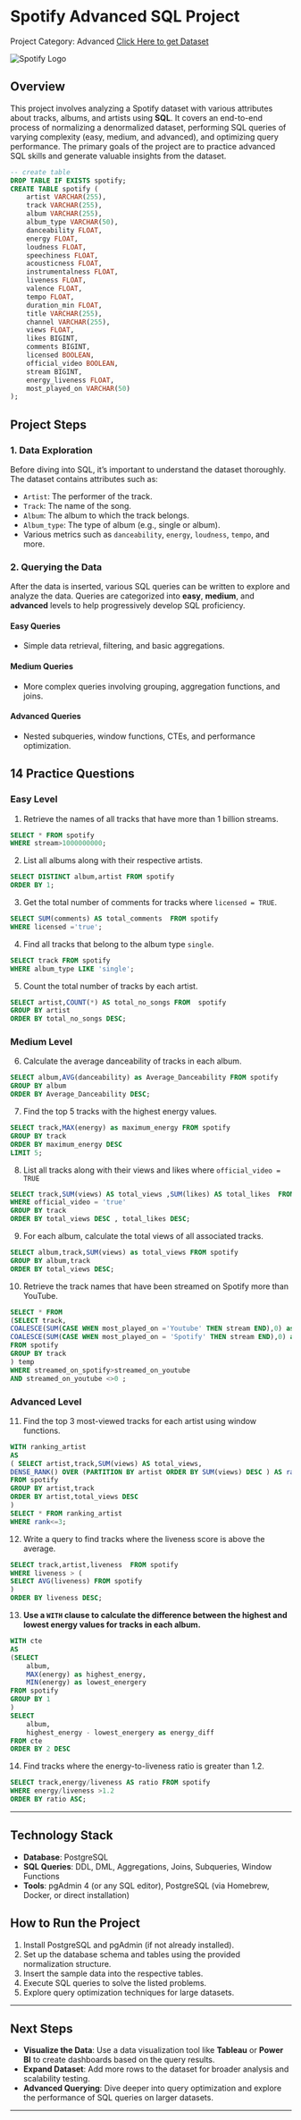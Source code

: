# Spotify Advanced SQL Project
Project Category: Advanced
[Click Here to get Dataset](https://www.kaggle.com/datasets/sanjanchaudhari/spotify-dataset)

![Spotify Logo](https://github.com/najirh/najirh-Spotify-Data-Analysis-using-SQL/blob/main/spotify_logo.jpg)

## Overview
This project involves analyzing a Spotify dataset with various attributes about tracks, albums, and artists using **SQL**. It covers an end-to-end process of normalizing a denormalized dataset, performing SQL queries of varying complexity (easy, medium, and advanced), and optimizing query performance. The primary goals of the project are to practice advanced SQL skills and generate valuable insights from the dataset.

```sql
-- create table
DROP TABLE IF EXISTS spotify;
CREATE TABLE spotify (
    artist VARCHAR(255),
    track VARCHAR(255),
    album VARCHAR(255),
    album_type VARCHAR(50),
    danceability FLOAT,
    energy FLOAT,
    loudness FLOAT,
    speechiness FLOAT,
    acousticness FLOAT,
    instrumentalness FLOAT,
    liveness FLOAT,
    valence FLOAT,
    tempo FLOAT,
    duration_min FLOAT,
    title VARCHAR(255),
    channel VARCHAR(255),
    views FLOAT,
    likes BIGINT,
    comments BIGINT,
    licensed BOOLEAN,
    official_video BOOLEAN,
    stream BIGINT,
    energy_liveness FLOAT,
    most_played_on VARCHAR(50)
);
```
## Project Steps

### 1. Data Exploration
Before diving into SQL, it’s important to understand the dataset thoroughly. The dataset contains attributes such as:
- `Artist`: The performer of the track.
- `Track`: The name of the song.
- `Album`: The album to which the track belongs.
- `Album_type`: The type of album (e.g., single or album).
- Various metrics such as `danceability`, `energy`, `loudness`, `tempo`, and more.

### 2. Querying the Data
After the data is inserted, various SQL queries can be written to explore and analyze the data. Queries are categorized into **easy**, **medium**, and **advanced** levels to help progressively develop SQL proficiency.

#### Easy Queries
- Simple data retrieval, filtering, and basic aggregations.
  
#### Medium Queries
- More complex queries involving grouping, aggregation functions, and joins.
  
#### Advanced Queries
- Nested subqueries, window functions, CTEs, and performance optimization.


## 14 Practice Questions

### Easy Level
1. Retrieve the names of all tracks that have more than 1 billion streams.
```sql
SELECT * FROM spotify
WHERE stream>1000000000;
```
2. List all albums along with their respective artists.
```sql
SELECT DISTINCT album,artist FROM spotify
ORDER BY 1;
```
3. Get the total number of comments for tracks where `licensed = TRUE`.
```sql
SELECT SUM(comments) AS total_comments  FROM spotify
WHERE licensed ='true';
```
4. Find all tracks that belong to the album type `single`.
```sql
SELECT track FROM spotify 
WHERE album_type LIKE 'single';
```
5. Count the total number of tracks by each artist.
```sql
SELECT artist,COUNT(*) AS total_no_songs FROM  spotify
GROUP BY artist
ORDER BY total_no_songs DESC;
```

### Medium Level
6. Calculate the average danceability of tracks in each album.
```sql
SELECT album,AVG(danceability) as Average_Danceability FROM spotify
GROUP BY album
ORDER BY Average_Danceability DESC;
```
7. Find the top 5 tracks with the highest energy values.
```sql
SELECT track,MAX(energy) as maximum_energy FROM spotify
GROUP BY track
ORDER BY maximum_energy DESC
LIMIT 5;

```
8. List all tracks along with their views and likes where `official_video = TRUE`
```sql
SELECT track,SUM(views) AS total_views ,SUM(likes) AS total_likes  FROM spotify
WHERE official_video = 'true'
GROUP BY track
ORDER BY total_views DESC , total_likes DESC;
```
9. For each album, calculate the total views of all associated tracks.
```sql
SELECT album,track,SUM(views) as total_views FROM spotify
GROUP BY album,track
ORDER BY total_views DESC;
```
10. Retrieve the track names that have been streamed on Spotify more than YouTube.
```sql
SELECT * FROM 
(SELECT track,
COALESCE(SUM(CASE WHEN most_played_on ='Youtube' THEN stream END),0) as streamed_on_Youtube,
COALESCE(SUM(CASE WHEN most_played_on = 'Spotify' THEN stream END),0) as streamed_on_spotify
FROM spotify
GROUP BY track
) temp
WHERE streamed_on_spotify>streamed_on_youtube
AND streamed_on_youtube <>0 ;

```

### Advanced Level
11. Find the top 3 most-viewed tracks for each artist using window functions.
```sql
WITH ranking_artist
AS
( SELECT artist,track,SUM(views) AS total_views,
DENSE_RANK() OVER (PARTITION BY artist ORDER BY SUM(views) DESC ) AS rank
FROM spotify
GROUP BY artist,track
ORDER BY artist,total_views DESC
)
SELECT * FROM ranking_artist
WHERE rank<=3;
```
12. Write a query to find tracks where the liveness score is above the average.
```sql
SELECT track,artist,liveness  FROM spotify
WHERE liveness > (
SELECT AVG(liveness) FROM spotify
)
ORDER BY liveness DESC;
```
13. **Use a `WITH` clause to calculate the difference between the highest and lowest energy values for tracks in each album.**
```sql
WITH cte
AS
(SELECT 
	album,
	MAX(energy) as highest_energy,
	MIN(energy) as lowest_energery
FROM spotify
GROUP BY 1
)
SELECT 
	album,
	highest_energy - lowest_energery as energy_diff
FROM cte
ORDER BY 2 DESC
```
   
14. Find tracks where the energy-to-liveness ratio is greater than 1.2.
```sql
SELECT track,energy/liveness AS ratio FROM spotify
WHERE energy/liveness >1.2
ORDER BY ratio ASC;
```


---

## Technology Stack
- **Database**: PostgreSQL
- **SQL Queries**: DDL, DML, Aggregations, Joins, Subqueries, Window Functions
- **Tools**: pgAdmin 4 (or any SQL editor), PostgreSQL (via Homebrew, Docker, or direct installation)

## How to Run the Project
1. Install PostgreSQL and pgAdmin (if not already installed).
2. Set up the database schema and tables using the provided normalization structure.
3. Insert the sample data into the respective tables.
4. Execute SQL queries to solve the listed problems.
5. Explore query optimization techniques for large datasets.

---

## Next Steps
- **Visualize the Data**: Use a data visualization tool like **Tableau** or **Power BI** to create dashboards based on the query results.
- **Expand Dataset**: Add more rows to the dataset for broader analysis and scalability testing.
- **Advanced Querying**: Dive deeper into query optimization and explore the performance of SQL queries on larger datasets.

---

